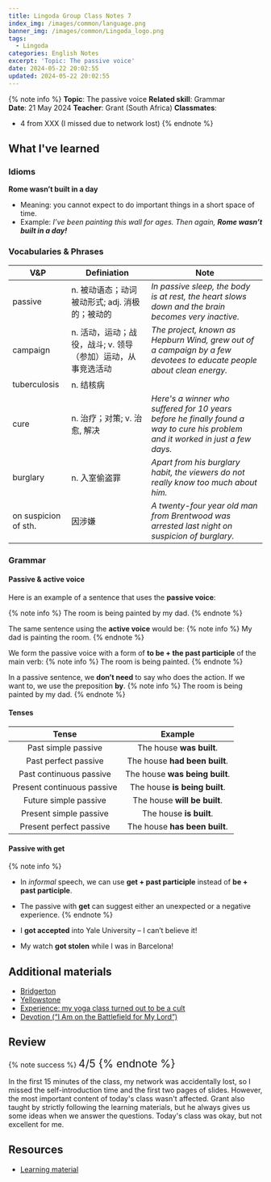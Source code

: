 ```yaml
---
title: Lingoda Group Class Notes 7
index_img: /images/common/language.png
banner_img: /images/common/Lingoda_logo.png
tags:
  - Lingoda
categories: English Notes
excerpt: 'Topic: The passive voice'
date: 2024-05-22 20:02:55
updated: 2024-05-22 20:02:55
---
```


{% note info %}
**Topic**: The passive voice
**Related skill**: Grammar  
**Date**: 21 May 2024
**Teacher**: Grant (South Africa)
**Classmates**:  
   - 4 from XXX (I missed due to network lost)
{% endnote %}

## What I've learned

### Idioms
**Rome wasn’t built in a day**
- Meaning: you cannot expect to do important things in a short space of time.
- Example: *I’ve been painting this wall for ages. Then again, **Rome wasn’t built in a day!***

### Vocabularies & Phrases

| V&P                  | Definiation                                                  | Note                                                                                                                            |
| -------------------- | ------------------------------------------------------------ | ------------------------------------------------------------------------------------------------------------------------------- |
| passive              | n.	被动语态；动词被动形式; adj. 消极的；被动的               | *In passive sleep, the body is at rest, the heart slows down and the brain becomes very inactive.*                              |
| campaign             | n. 活动，运动；战役，战斗; v. 领导（参加）运动，从事竞选活动 | *The project, known as Hepburn Wind, grew out of a campaign by a few devotees to educate people about clean energy.*            |
| tuberculosis         | n.	结核病                                                    |                                                                                                                                 |
| cure                 | n.	治疗；对策; v. 治愈, 解决                                 | *Here's a winner who suffered for 10 years before he finally found a way to cure his problem and it worked in just a few days.* |
| burglary             | n.	入室偷盗罪                                                | *Apart from his burglary habit, the viewers do not really know too much about him.*                                             |
| on suspicion of sth. | 因涉嫌                                                       | *A twenty-four year old man from Brentwood was arrested last night on suspicion of burglary.*                                   |

### Grammar

#### Passive & active voice

Here is an example of a sentence that uses the **passive voice**:

{% note info %}
The room is being painted by my dad.
{% endnote %}

The same sentence using the **active voice** would be:
{% note info %}
My dad is painting the room.
{% endnote %}
 

We form the passive voice with a form of **to be + the past participle** of the main verb:
{% note info %}
The room is being painted.
{% endnote %}

In a passive sentence, we **don’t need** to say who does the action. If we want to, we use the preposition **by**.
{% note info %}
The room is being painted by my dad.
{% endnote %}

#### Tenses

|           Tense            |            Example             |
| :------------------------: | :----------------------------: |
|    Past simple passive     |    The house **was built**.    |
|    Past perfect passive    | The house **had been built**.  |
|  Past continuous passive   | The house **was being built**. |
| Present continuous passive | The house **is being built**.  |
|   Future simple passive    |  The house **will be built**.  |
|   Present simple passive   |    The house **is built**.     |
|  Present perfect passive   | The house **has been built**.  |

#### Passive with get

{% note info %}
- In *informal* speech, we can use **get + past participle** instead of **be + past participle**.
- The passive with **get** can suggest either an unexpected or a negative experience.
{% endnote %}

- I **got accepted** into Yale University – I can’t believe it!
- My watch **got stolen** while I was in Barcelona!


## Additional materials

- [Bridgerton](https://www.imdb.com/video/vi4224894489/?playlistId=tt8740790&ref_=tt_ov_vi)
- [Yellowstone](https://www.imdb.com/video/vi1196865561/)
- [Experience: my yoga class turned out to be a cult](https://www.theguardian.com/lifeandstyle/2020/jun/26/experience-my-yoga-class-turned-out-to-be-a-cult)
- [Devotion (“I Am on the Battlefield for My Lord”)](https://www.poetryfoundation.org/poetrymagazine/poems/92395/devotion-i-am-on-the-battlefield-for-my-lord)
   
## Review

{% note success %}
<span style="font-size:1.5em;">
4/5
<span>
{% endnote %}

In the first 15 minutes of the class, my network was accidentally lost, so I missed the self-introduction time and the first two pages of slides. However, the most important content of today's class wasn't affected. Grant also taught by strictly following the learning materials, but he always gives us some ideas when we answer the questions. Today's class was okay, but not excellent for me.

## Resources
- [Learning material](https://learn.lingoda.com/english/learning-materials/664204ae6683d/download)
